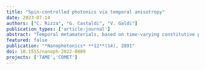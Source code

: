 ```yaml
---
title: "Spin-controlled photonics via temporal anisotropy"
date: 2023-07-14
authors: ["C. Rizza", "G. Castaldi", "V. Galdi"]
publication_types: ['article-journal']
abstract: "Temporal metamaterials, based on time-varying constitutive properties, offer new exciting possibilities for advanced ﬁeld manipulations. In this study, we explore the capabilities of anisotropic temporal slabs, which rely on abrupt changes in time from isotropic to anisotropic response (and vice versa). Our ﬁndings show that these platforms can effectively manipulate the wave-spin dimension, allowing for a range of intriguing spin-controlled photonic operations. We demonstrate these capabilities through examples of spin-dependent analog computing and spin–orbit interaction effects for vortex generation. These results provide new insights into the ﬁeld of temporal metamaterials, and suggest potential applications in communications, optical processing and quantum technologies."
featured: false
publication: "*Nanophotonics* **12**(14), 2891"
doi: 10.1515/nanoph-2022-0809
projects: ['TAME','COMET']
---
```


